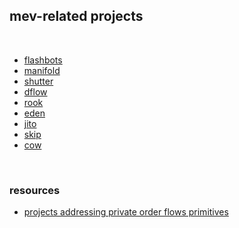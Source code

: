 ## mev-related projects

<br>

* [flashbots](flashbots)
* [manifold](manifold)
* [shutter](shutter)
* [dflow](dflow)
* [rook](rook)
* [eden](eden)
* [jito](jito)
* [skip](skip)
* [cow](cow_protocol)

<br>

### resources

* [projects addressing private order flows primitives](https://github.com/go-outside-labs/mev-toolkit/blob/main/MEV_searchers/private_order_flows/projects.md)

